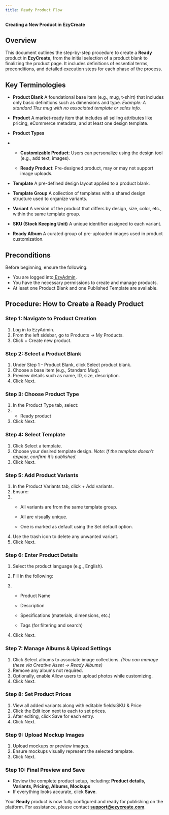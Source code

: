 ```yaml
---
title: Ready Product Flow
---
```

**Creating a New Product in EzyCreate**

## **Overview**

This document outlines the step-by-step procedure to create a **Ready** product in **EzyCreate**, from the initial selection of a product blank to finalizing the product page. It includes definitions of essential terms, preconditions, and detailed execution steps for each phase of the process.

## **Key Terminologies**

* **Product Blank**
   A foundational base item (e.g., mug, t-shirt) that includes only basic definitions such as dimensions and type.
   *Example: A standard 11oz mug with no associated template or sales info.*
* **Product**
   A market-ready item that includes all selling attributes like pricing, eCommerce metadata, and at least one design template.
* **Product Types**


* * **Customizable Product**: Users can personalize using the design tool (e.g., add text, images).

  * **Ready Product**: Pre-designed product, may or may not support image uploads.

* **Template**
   A pre-defined design layout applied to a product blank.
* **Template Group**
   A collection of templates with a shared design structure used to organize variants.
* **Variant**
   A version of the product that differs by design, size, color, etc., within the same template group.
* **SKU (Stock Keeping Unit)**
   A unique identifier assigned to each variant.
* **Ready Album**
   A curated group of pre-uploaded images used in product customization.



## **Preconditions**

Before beginning, ensure the following:

* You are logged into[ EzyAdmin](https://admin.ezycreate.com).
* You have the necessary permissions to create and manage products.
* At least one Product Blank and one Published Template are available.



## **Procedure: How to Create a Ready Product**

### **Step 1: Navigate to Product Creation**

1. Log in to EzyAdmin.
2. From the left sidebar, go to Products → My Products.
3. Click + Create new product.


### **Step 2: Select a Product Blank**

1. Under Step 1 - Product Blank, click Select product blank.
2. Choose a base item (e.g., Standard Mug).
3. Preview details such as name, ID, size, description.
4. Click Next.





### **Step 3: Choose Product Type**

1. In the Product Type tab, select:
2. * Ready product
3. Click Next.



### **Step 4: Select Template**

1. Click Select a template.
2. Choose your desired template design.
    *Note: If the template doesn’t appear, confirm it’s published.*
3. Click Next.



### **Step 5: Add Product Variants**

1. In the Product Variants tab, click + Add variants.
2. Ensure:
3. * All variants are from the same template group.

   * All are visually unique.

   * One is marked as default using the Set default option.
4. Use the trash icon to delete any unwanted variant.
5. Click Next.



### **Step 6: Enter Product Details**

1. Select the product language (e.g., English).
2. Fill in the following:
3. * Product Name

   * Description

   * Specifications (materials, dimensions, etc.)

   * Tags (for filtering and search)


4. Click Next.



### **Step 7: Manage Albums & Upload Settings**

1. Click Select albums to associate image collections.
    *(You can manage these via Creative Asset → Ready Albums)*
2. Remove any albums not required.
3. Optionally, enable Allow users to upload photos while customizing.
4. Click Next.



### **Step 8: Set Product Prices**

1. View all added variants along with editable fields:SKU & Price
2. Click the Edit icon next to each to set prices.
3. After editing, click Save for each entry.
4. Click Next.



### **Step 9: Upload Mockup Images**

1. Upload mockups or preview images.
2. Ensure mockups visually represent the selected template.
3. Click Next.



### **Step 10: Final Preview and Save**

* Review the complete product setup, including: **Product details, Variants, Pricing, Albums, Mockups**
* If everything looks accurate, click **Save**.

Your **Ready** product is now fully configured and ready for publishing on the platform. For assistance, please contact **support@ezycreate.com**.
